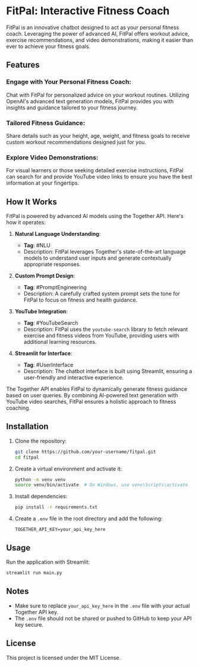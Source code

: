 # FitPal: Interactive Fitness Coach

FitPal is an innovative chatbot designed to act as your personal fitness coach. Leveraging the power of advanced AI, FitPal offers workout advice, exercise recommendations, and video demonstrations, making it easier than ever to achieve your fitness goals.

## Features

### Engage with Your Personal Fitness Coach:
Chat with FitPal for personalized advice on your workout routines. Utilizing OpenAI's advanced text generation models, FitPal provides you with insights and guidance tailored to your fitness journey.

### Tailored Fitness Guidance:
Share details such as your height, age, weight, and fitness goals to receive custom workout recommendations designed just for you.

### Explore Video Demonstrations:
For visual learners or those seeking detailed exercise instructions, FitPal can search for and provide YouTube video links to ensure you have the best information at your fingertips.

## How It Works

FitPal is powered by advanced AI models using the Together API. Here's how it operates:

1. **Natural Language Understanding**: 
   - **Tag**: #NLU
   - Description: FitPal leverages Together's state-of-the-art language models to understand user inputs and generate contextually appropriate responses.

2. **Custom Prompt Design**:
   - **Tag**: #PromptEngineering
   - Description: A carefully crafted system prompt sets the tone for FitPal to focus on fitness and health guidance.

3. **YouTube Integration**:
   - **Tag**: #YouTubeSearch
   - Description: FitPal uses the `youtube-search` library to fetch relevant exercise and fitness videos from YouTube, providing users with additional learning resources.

4. **Streamlit for Interface**:
   - **Tag**: #UserInterface
   - Description: The chatbot interface is built using Streamlit, ensuring a user-friendly and interactive experience.

The Together API enables FitPal to dynamically generate fitness guidance based on user queries. By combining AI-powered text generation with YouTube video searches, FitPal ensures a holistic approach to fitness coaching.

## Installation
1. Clone the repository:
   ```bash
   git clone https://github.com/your-username/fitpal.git
   cd fitpal
   ```

2. Create a virtual environment and activate it:
   ```bash
   python -m venv venv
   source venv/bin/activate  # On Windows, use venv\Scripts\activate
   ```

3. Install dependencies:
   ```bash
   pip install -r requirements.txt
   ```

4. Create a `.env` file in the root directory and add the following:
   ```plaintext
   TOGETHER_API_KEY=your_api_key_here
   ```

## Usage
Run the application with Streamlit:
```bash
streamlit run main.py
```

## Notes
- Make sure to replace `your_api_key_here` in the `.env` file with your actual Together API key.
- The `.env` file should not be shared or pushed to GitHub to keep your API key secure.

## License
This project is licensed under the MIT License.

